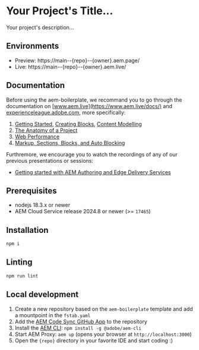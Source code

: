 # Your Project's Title...
Your project's description...

## Environments
- Preview: https://main--{repo}--{owner}.aem.page/
- Live: https://main--{repo}--{owner}.aem.live/

## Documentation

Before using the aem-boilerplate, we recommand you to go through the documentation on [www.aem.live](https://www.aem.live/docs/) and [experienceleague.adobe.com](https://experienceleague.adobe.com/en/docs/experience-manager-cloud-service/content/edge-delivery/wysiwyg-authoring/authoring), more specifically:
1. [Getting Started](https://experienceleague.adobe.com/en/docs/experience-manager-cloud-service/content/edge-delivery/wysiwyg-authoring/edge-dev-getting-started), [Creating Blocks](https://experienceleague.adobe.com/en/docs/experience-manager-cloud-service/content/edge-delivery/wysiwyg-authoring/create-block), [Content Modelling](https://experienceleague.adobe.com/en/docs/experience-manager-cloud-service/content/edge-delivery/wysiwyg-authoring/content-modeling)
2. [The Anatomy of a Project](https://www.aem.live/developer/anatomy-of-a-project)
3. [Web Performance](https://www.aem.live/developer/keeping-it-100)
4. [Markup, Sections, Blocks, and Auto Blocking](https://www.aem.live/developer/markup-sections-blocks)

Furthremore, we encourage you to watch the recordings of any of our previous presentations or sessions:
- [Getting started with AEM Authoring and Edge Delivery Services](https://experienceleague.adobe.com/en/docs/events/experience-manager-gems-recordings/gems2024/aem-authoring-and-edge-delivery)

## Prerequisites

- nodejs 18.3.x or newer
- AEM Cloud Service release 2024.8 or newer (>= `17465`)

## Installation

```sh
npm i
```

## Linting

```sh
npm run lint
```
 
## Local development

1. Create a new repository based on the `aem-boilerplate` template and add a mountpoint in the `fstab.yaml`
1. Add the [AEM Code Sync GitHub App](https://github.com/apps/aem-code-sync) to the repository
1. Install the [AEM CLI](https://github.com/adobe/helix-cli): `npm install -g @adobe/aem-cli`
1. Start AEM Proxy: `aem up` (opens your browser at `http://localhost:3000`)
1. Open the `{repo}` directory in your favorite IDE and start coding :)
